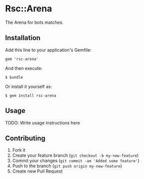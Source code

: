 # Rsc::Arena

The Arena for bots matches.

## Installation

Add this line to your application's Gemfile:

    gem 'rsc-arena'

And then execute:

    $ bundle

Or install it yourself as:

    $ gem install rsc-arena

## Usage

TODO: Write usage instructions here

## Contributing

1. Fork it
2. Create your feature branch (`git checkout -b my-new-feature`)
3. Commit your changes (`git commit -am 'Added some feature'`)
4. Push to the branch (`git push origin my-new-feature`)
5. Create new Pull Request
